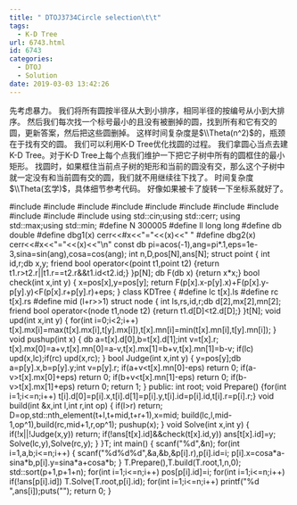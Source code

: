 ```yaml
---
title: " DTOJ3734Circle selection\t\t"
tags:
  - K-D Tree
url: 6743.html
id: 6743
categories:
  - DTOJ
  - Solution
date: 2019-03-03 13:42:26
---
```


先考虑暴力。 我们将所有圆按半径从大到小排序，相同半径的按编号从小到大排序。 然后我们每次找一个标号最小的且没有被删掉的圆，找到所有和它有交的圆，更新答案，然后把这些圆删掉。 这样时间复杂度是$\\Theta(n^2)$的，瓶颈在于找有交的圆。 我们可以利用K-D Tree优化找圆的过程。 我们拿圆心当点去建K-D Tree。对于K-D Tree上每个点我们维护一下把它子树中所有的圆框住的最小矩形。 找圆时，如果框住当前点子树的矩形和当前的圆没有交，那么这个子树中就一定没有和当前圆有交的圆，我们就不用继续往下找了。 时间复杂度$\\Theta(玄学)$，具体细节参考代码。 好像如果被卡了旋转一下坐标系就好了。

#include<iostream>
#include<cstdio>
#include<cstdlib>
#include<cmath>
#include<cstring>
#include<string>
#include<algorithm>
#include<queue>
#include<vector>
#include<set>
#include<map>
using std::cin;using std::cerr;
using std::max;using std::min;
#define N 300005
#define ll long long
#define db double
#define dbg1(x) cerr<<#x<<"="<<(x)<<" "
#define dbg2(x) cerr<<#x<<"="<<(x)<<"\\n"
const db pi=acos(-1),ang=pi*.1,eps=1e-3,sina=sin(ang),cosa=cos(ang);
int n,D,pos\[N\],ans\[N\];
struct point
{
	int id,r;db x,y;
	friend bool operator<(point t1,point t2) {return t1.r>t2.r||t1.r==t2.r&&t1.id<t2.id;}
}p\[N\];
db F(db x) {return x*x;}
bool check(int x,int y)
{
	x=pos\[x\],y=pos\[y\];
	return F(p\[x\].x-p\[y\].x)+F(p\[x\].y-p\[y\].y)<F(p\[x\].r+p\[y\].r)+eps;
}
class KDTree
{
#define lc t\[x\].ls
#define rc t\[x\].rs
#define mid (l+r>>1)
	struct node
	{
		int ls,rs,id,r;db d\[2\],mx\[2\],mn\[2\];
		friend bool operator<(node t1,node t2) {return t1.d\[D\]<t2.d\[D\];}
	}t\[N\];
	void upd(int x,int y)
	{
		for(int i=0;i<2;i++)
			t\[x\].mx\[i\]=max(t\[x\].mx\[i\],t\[y\].mx\[i\]),t\[x\].mn\[i\]=min(t\[x\].mn\[i\],t\[y\].mn\[i\]);
	}
	void pushup(int x)
	{
		db a=t\[x\].d\[0\],b=t\[x\].d\[1\];int v=t\[x\].r;
		t\[x\].mx\[0\]=a+v,t\[x\].mn\[0\]=a-v,t\[x\].mx\[1\]=b+v,t\[x\].mn\[1\]=b-v;
		if(lc) upd(x,lc);if(rc) upd(x,rc);
	}
	bool Judge(int x,int y)
	{
		y=pos\[y\];db a=p\[y\].x,b=p\[y\].y;int v=p\[y\].r;
		if(a+v<t\[x\].mn\[0\]-eps) return 0;
		if(a-v>t\[x\].mx\[0\]+eps) return 0;
		if(b+v<t\[x\].mn\[1\]-eps) return 0;
		if(b-v>t\[x\].mx\[1\]+eps) return 0;
		return 1;
	}
public:
	int root;
	void Prepare()
		{for(int i=1;i<=n;i++) t\[i\].d\[0\]=p\[i\].x,t\[i\].d\[1\]=p\[i\].y,t\[i\].id=p\[i\].id,t\[i\].r=p\[i\].r;}
	void build(int &x,int l,int r,int op)
	{
		if(l>r) return;
		D=op,std::nth_element(t+l,t+mid,t+r+1),x=mid;
		build(lc,l,mid-1,op^1),build(rc,mid+1,r,op^1);
		pushup(x);
	}
	void Solve(int x,int y)
	{
		if(!x||!Judge(x,y)) return;
		if(!ans\[t\[x\].id\]&&check(t\[x\].id,y)) ans\[t\[x\].id\]=y;
		Solve(lc,y),Solve(rc,y);
	}
}T;
int main()
{
	scanf("%d",&n);
	for(int i=1,a,b;i<=n;i++)
	{
		scanf("%d%d%d",&a,&b,&p\[i\].r),p\[i\].id=i;
		p\[i\].x=cosa\*a-sina\*b,p\[i\].y=sina\*a+cosa\*b;
	}
	T.Prepare(),T.build(T.root,1,n,0);
	std::sort(p+1,p+1+n);
	for(int i=1;i<=n;i++) pos\[p\[i\].id\]=i;
	for(int i=1;i<=n;i++) if(!ans\[p\[i\].id\]) T.Solve(T.root,p\[i\].id);
	for(int i=1;i<=n;i++) printf("%d ",ans\[i\]);puts("");
	return 0;
}